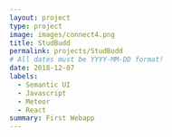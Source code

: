```yaml
---
layout: project
type: project
image: images/connect4.png
title: StudBudd
permalink: projects/StudBudd
# All dates must be YYYY-MM-DD format!
date: 2018-12-07
labels:
  - Semantic UI
  - Javascript
  - Meteor
  - React
summary: First Webapp
---
```

